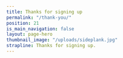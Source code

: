 ```yaml
---
title: Thanks for signing up
permalink: "/thank-you/"
position: 21
is_main_navigation: false
layout: page-hero
thumbnail_image: "/uploads/sideplank.jpg"
strapline: Thanks for signing up.
---
```



